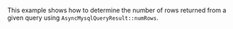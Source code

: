 This example shows how to determine the number of rows returned from a given query using `AsyncMysqlQueryResult::numRows`.
